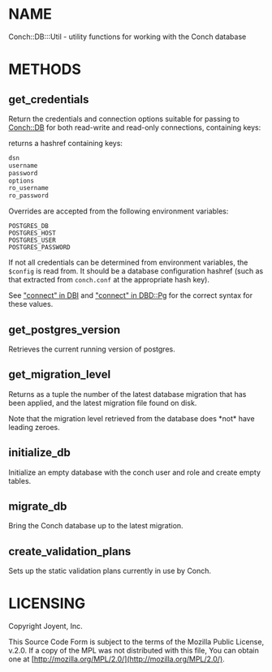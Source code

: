# NAME

Conch::DB:::Util - utility functions for working with the Conch database

# METHODS

## get\_credentials

Return the credentials and connection options suitable for passing to [Conch::DB](../modules/Conch::DB) for both
read-write and read-only connections, containing keys:

returns a hashref containing keys:

```perl
dsn
username
password
options
ro_username
ro_password
```

Overrides are accepted from the following environment variables:

```
POSTGRES_DB
POSTGRES_HOST
POSTGRES_USER
POSTGRES_PASSWORD
```

If not all credentials can be determined from environment variables, the `$config` is read
from. It should be a database configuration hashref (such as that extracted from `conch.conf`
at the appropriate hash key).

See ["connect" in DBI](https://metacpan.org/pod/DBI#connect) and ["connect" in DBD::Pg](https://metacpan.org/pod/DBD::Pg#connect) for the correct syntax for these values.

## get\_postgres\_version

Retrieves the current running version of postgres.

## get\_migration\_level

Returns as a tuple the number of the latest database migration that has been applied, and the
latest migration file found on disk.

Note that the migration level retrieved from the database does \*not\* have leading zeroes.

## initialize\_db

Initialize an empty database with the conch user and role and create empty tables.

## migrate\_db

Bring the Conch database up to the latest migration.

## create\_validation\_plans

Sets up the static validation plans currently in use by Conch.

# LICENSING

Copyright Joyent, Inc.

This Source Code Form is subject to the terms of the Mozilla Public License,
v.2.0. If a copy of the MPL was not distributed with this file, You can obtain
one at [http://mozilla.org/MPL/2.0/](http://mozilla.org/MPL/2.0/).
